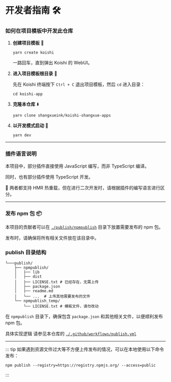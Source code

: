 # 开发者指南 🛠️

### 如何在项目模板中开发此仓库

1.  **创建项目模板** 🚀

    ```shell
    yarn create koishi
    ```

    一路回车，直到弹出 Koishi 的 WebUI。

2.  **进入项目模板根目录** 📂

    先在 Koishi 终端按下 `Ctrl + C` 退出项目模板，然后 `cd` 进入目录：

    ```shell
    cd koishi-app
    ```

3.  **克隆本仓库** ⬇️

    ```shell
    yarn clone shangxueink/koishi-shangxue-apps
    ```

4.  **以开发模式启动** 🚧
    
    ```shell
    yarn dev
    ```

---


### 插件语言说明

本项目中，部分插件直接使用 JavaScript 编写，而非 TypeScript 编译。

同时，也有部分插件使用 TypeScript 开发。

🔄 两者都支持 HMR 热重载，但在进行二次开发时，请根据插件的编写语言进行区分。


---

### 发布 npm 包 📦

本项目的贡献者可以在 [`./publish/npmpublish`](https://github.com/shangxueink/koishi-shangxue-apps/tree/main/publish/npmpublish) 目录下放置需要发布的 npm 包。

发布时，请确保将所有相关文件放在该目录中。

### publish 目录结构

```shell
└───publish/
    ├── npmpublish/
    │   ├── lib
    │   ├── dist
    │   ├── LICENSE.txt # 已经存在，无需上传
    │   ├── package.json
    │   ├── readme.md
    │   └── ...  # 上传其他需要发布的文件
    └── npmpublish_temp/
        └── LICENSE.txt # 模板文件，请勿改动    
```

在 `npmpublish` 目录下，确保包含 `package.json` 和其他相关文件，以便顺利发布 npm 包。

具体实现逻辑 请参见本仓库的 [`./.github/workflows/publish.yml`](https://github.com/shangxueink/koishi-shangxue-apps/blob/main/.github/workflows/publish.yml)

---

::: tip
如果遇到资源文件过大等不方便上传发布的情况，可以在本地使用以下命令发布：

```shell
npm publish --registry=https://registry.npmjs.org/ --access=public
```

::: 
